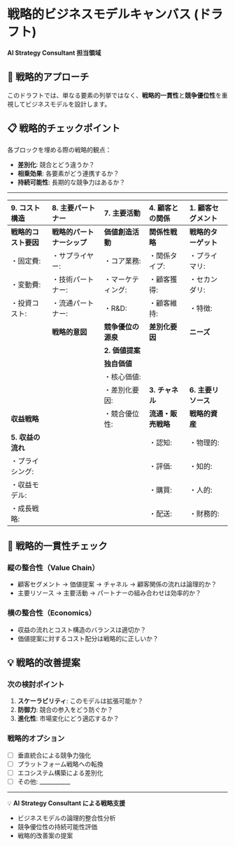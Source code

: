 # 戦略的ビジネスモデルキャンバス (ドラフト)
**AI Strategy Consultant 担当領域**

## 🎯 戦略的アプローチ
このドラフトでは、単なる要素の列挙ではなく、**戦略的一貫性**と**競争優位性**を重視してビジネスモデルを設計します。

## 📋 戦略的チェックポイント
各ブロックを埋める際の戦略的観点：
- **差別化**: 競合とどう違うか？
- **相乗効果**: 各要素がどう連携するか？
- **持続可能性**: 長期的な競争力はあるか？

---

| 9. コスト構造 | 8. 主要パートナー | 7. 主要活動 | 4. 顧客との関係 | 1. 顧客セグメント |
| :--- | :--- | :--- | :--- | :--- |
| **戦略的コスト要因** | **戦略的パートナーシップ** | **価値創造活動** | **関係性戦略** | **戦略的ターゲット** |
| ・固定費: | ・サプライヤー: | ・コア業務: | ・関係タイプ: | ・プライマリ: |
| ・変動費: | ・技術パートナー: | ・マーケティング: | ・顧客獲得: | ・セカンダリ: |
| ・投資コスト: | ・流通パートナー: | ・R&D: | ・顧客維持: | ・特徴: |
| | **戦略的意図** | **競争優位の源泉** | **差別化要因** | **ニーズ** |
| | | **2. 価値提案** | | |
| | | **独自価値** | | |
| | | ・核心価値: | | |
| | | ・差別化要因: | **3. チャネル** | **6. 主要リソース** |
| **収益戦略** | | ・競合優位性: | **流通・販売戦略** | **戦略的資産** |
| **5. 収益の流れ** | | | ・認知: | ・物理的: |
| ・プライシング: | | | ・評価: | ・知的: |
| ・収益モデル: | | | ・購買: | ・人的: |
| ・成長戦略: | | | ・配送: | ・財務的: |

## 🔄 戦略的一貫性チェック

### 縦の整合性（Value Chain）
- 顧客セグメント → 価値提案 → チャネル → 顧客関係の流れは論理的か？
- 主要リソース → 主要活動 → パートナーの組み合わせは効率的か？

### 横の整合性（Economics）
- 収益の流れとコスト構造のバランスは適切か？
- 価値提案に対するコスト配分は戦略的に正しいか？

## 💡 戦略的改善提案

### 次の検討ポイント
1. **スケーラビリティ**: このモデルは拡張可能か？
2. **防御力**: 競合の参入をどう防ぐか？
3. **進化性**: 市場変化にどう適応するか？

### 戦略的オプション
- [ ] 垂直統合による競争力強化
- [ ] プラットフォーム戦略への転換
- [ ] エコシステム構築による差別化
- [ ] その他: ___________

---
💡 **AI Strategy Consultant による戦略支援**
- ビジネスモデルの論理的整合性分析
- 競争優位性の持続可能性評価
- 戦略的改善案の提案
